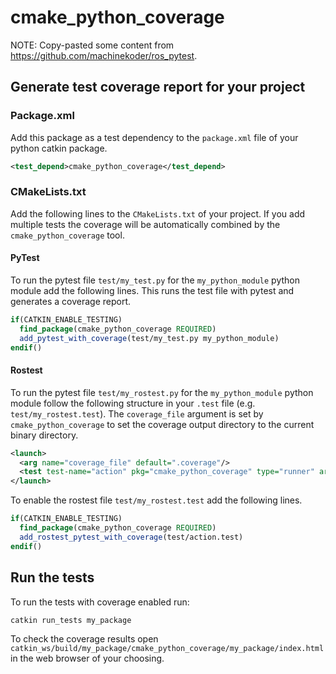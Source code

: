 # cmake_python_coverage

NOTE: Copy-pasted some content from https://github.com/machinekoder/ros_pytest.

## Generate test coverage report for your project

### Package.xml

Add this package as a test dependency to the `package.xml` file of your python catkin package.
``` xml
<test_depend>cmake_python_coverage</test_depend>
```

### CMakeLists.txt

Add the following lines to the `CMakeLists.txt` of your project. If you add multiple tests the coverage will be automatically combined by the `cmake_python_coverage` tool.

#### PyTest

To run the pytest file `test/my_test.py` for the `my_python_module` python module add the following lines. This runs the test file with pytest and generates a coverage report.

``` cmake
if(CATKIN_ENABLE_TESTING)
  find_package(cmake_python_coverage REQUIRED)
  add_pytest_with_coverage(test/my_test.py my_python_module)
endif()
```

#### Rostest

To run the pytest file `test/my_rostest.py` for the `my_python_module` python module follow the following structure in your `.test` file (e.g. `test/my_rostest.test`). The `coverage_file` argument is set by `cmake_python_coverage` to set the coverage output directory to the current binary directory.

```xml
<launch>
  <arg name="coverage_file" default=".coverage"/>
  <test test-name="action" pkg="cmake_python_coverage" type="runner" args="--test=$(find my_package)/test/my_rostest.py --module=my_python_module --coverage_file=$(arg coverage_file)"/>
</launch>
```

To enable the rostest file `test/my_rostest.test` add the following lines.

``` cmake
if(CATKIN_ENABLE_TESTING)
  find_package(cmake_python_coverage REQUIRED)
  add_rostest_pytest_with_coverage(test/action.test)
endif()
```



## Run the tests

To run the tests with coverage enabled run:

```bash
catkin run_tests my_package
```

To check the coverage results open `catkin_ws/build/my_package/cmake_python_coverage/my_package/index.html` in the web browser of your choosing.
